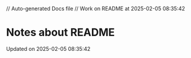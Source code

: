 // Auto-generated Docs file
// Work on README at 2025-02-05 08:35:42
# Notes about README
Updated on 2025-02-05 08:35:42
